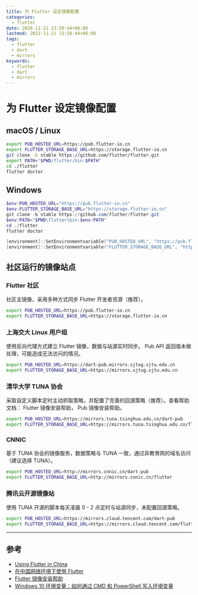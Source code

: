 ```yaml
---
title: 为 Flutter 设定镜像配置
categories:
  - flutter
date: 2020-11-21 13:50:44+08:00
lastmod: 2022-11-21 13:50:44+08:00
tags:
  - flutter
  - dart
  - mirrors
keywords:
  - flutter
  - dart
  - mirrors
---
```


# 为 Flutter 设定镜像配置

## macOS / Linux

```bash
export PUB_HOSTED_URL=https://pub.flutter-io.cn
export FLUTTER_STORAGE_BASE_URL=https://storage.flutter-io.cn
git clone -b stable https://github.com/flutter/flutter.git
export PATH="$PWD/flutter/bin:$PATH"
cd ./flutter
flutter doctor
```

## Windows

```powershell
$env:PUB_HOSTED_URL="https://pub.flutter-io.cn"
$env:FLUTTER_STORAGE_BASE_URL="https://storage.flutter-io.cn"
git clone -b stable https://github.com/flutter/flutter.git
$env:PATH="$PWD\flutter\bin:$env:PATH"
cd ./flutter
flutter doctor

[environment]::SetEnvironmentvariable("PUB_HOSTED_URL", "https://pub.flutter-io.cn", "User")
[environment]::SetEnvironmentvariable("FLUTTER_STORAGE_BASE_URL", "https://storage.flutter-io.cn", "User")
```

<!-- more -->

## 社区运行的镜像站点

### Flutter 社区

社区主镜像，采用多种方式同步 Flutter 开发者资源（推荐）。

```bash
export PUB_HOSTED_URL=https://pub.flutter-io.cn
export FLUTTER_STORAGE_BASE_URL=https://storage.flutter-io.cn
```

### 上海交大 Linux 用户组

使用反向代理方式建立 Flutter 镜像，数据与站源实时同步。 Pub API 返回值未做处理，可能造成无法访问的情况。

```bash
export PUB_HOSTED_URL=https://dart-pub.mirrors.sjtug.sjtu.edu.cn
export FLUTTER_STORAGE_BASE_URL=https://mirrors.sjtug.sjtu.edu.cn
```

### 清华大学 TUNA 协会

采取自定义脚本定时主动抓取策略，并配置了完善的回源策略（推荐）。查看帮助文档： Flutter 镜像安装帮助， Pub 镜像安装帮助。

```bash
export PUB_HOSTED_URL=https://mirrors.tuna.tsinghua.edu.cn/dart-pub
export FLUTTER_STORAGE_BASE_URL=https://mirrors.tuna.tsinghua.edu.cn/flutter
```

### CNNIC

基于 TUNA 协会的镜像服务，数据策略与 TUNA 一致，通过非教育网的域名访问（建议选择 TUNA）。

```bash
export PUB_HOSTED_URL=http://mirrors.cnnic.cn/dart-pub
export FLUTTER_STORAGE_BASE_URL=http://mirrors.cnnic.cn/flutter
```

### 腾讯云开源镜像站

使用 TUNA 开源的脚本每天凌晨 0 - 2 点定时与站源同步，未配置回源策略。

```bash
export PUB_HOSTED_URL=https://mirrors.cloud.tencent.com/dart-pub
export FLUTTER_STORAGE_BASE_URL=https://mirrors.cloud.tencent.com/flutter
```

---

## 参考 

- [Using Flutter in China](https://flutter.dev/community/china)
- [在中国网络环境下使用 Flutter](https://flutter.cn/community/china)
- [Flutter 镜像安装帮助](https://mirrors.tuna.tsinghua.edu.cn/help/flutter/)
- [Windows 10 环境变量：如何通过 CMD 和 PowerShell 写入环境变量](https://zhuanlan.zhihu.com/p/349455443)
